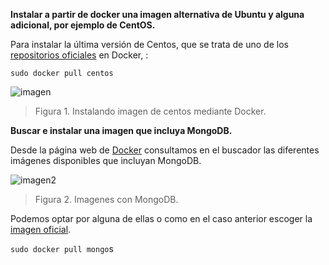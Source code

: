 **Instalar a partir de docker una imagen alternativa de Ubuntu y alguna adicional, por ejemplo de CentOS.**

Para instalar la última versión de Centos, que se trata de uno de los [repositorios oficiales](https://hub.docker.com/_/centos/) en Docker, :

```sudo docker pull centos```

![imagen](https://gyazo.com/065e76d8e8514d5a32b9c1f565d9f636.png)
> Figura 1. Instalando imagen de centos mediante Docker.

**Buscar e instalar una imagen que incluya MongoDB.**

Desde la página web de [Docker](https://hub.docker.com) consultamos en el buscador las diferentes imágenes disponibles que incluyan MongoDB.

![imagen2](https://gyazo.com/25a70b093f9e4d6a3ac3614ae9ed39d0.png)
> Figura 2. Imagenes con MongoDB.

Podemos optar por alguna de ellas o como en el caso anterior escoger la [imagen oficial](https://hub.docker.com/_/mongo/).

```sudo docker pull mongo```s

